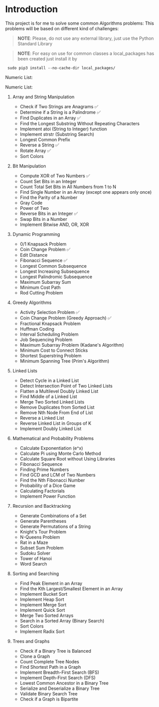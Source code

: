 # Introduction
This project is for me to solve some common Algorithms problems: This problems will be based on different kind of challenges:

>**__NOTE__**: Please, do not use any external library, just use the Python Standard Library

>**__NOTE__**: For easy on use for common classes a local_packages has been created just install it by

     sudo pip3 install --no-cache-dir local_packages/

Numeric List:

Numeric List:

1. Array and String Manipulation
   - Check if Two Strings are Anagrams ✅
   - Determine if a String is a Palindrome ✅
   - Find Duplicates in an Array ✅
   - Find the Longest Substring Without Repeating Characters
   - Implement atoi (String to Integer) function
   - Implement strstr (Substring Search)
   - Longest Common Prefix
   - Reverse a String ✅
   - Rotate Array ✅
   - Sort Colors

2. Bit Manipulation
   - Compute XOR of Two Numbers ✅
   - Count Set Bits in an Integer
   - Count Total Set Bits in All Numbers from 1 to N
   - Find Single Number in an Array (except one appears only once)
   - Find the Parity of a Number
   - Gray Code
   - Power of Two
   - Reverse Bits in an Integer ✅
   - Swap Bits in a Number
   - Implement Bitwise AND, OR, XOR

3. Dynamic Programming
   - 0/1 Knapsack Problem
   - Coin Change Problem ✅
   - Edit Distance
   - Fibonacci Sequence ✅
   - Longest Common Subsequence
   - Longest Increasing Subsequence
   - Longest Palindromic Subsequence
   - Maximum Subarray Sum
   - Minimum Cost Path
   - Rod Cutting Problem

4. Greedy Algorithms
   - Activity Selection Problem ✅
   - Coin Change Problem (Greedy Approach) ✅
   - Fractional Knapsack Problem
   - Huffman Coding
   - Interval Scheduling Problem
   - Job Sequencing Problem
   - Maximum Subarray Problem (Kadane's Algorithm)
   - Minimum Cost to Connect Sticks
   - Shortest Superstring Problem
   - Minimum Spanning Tree (Prim's Algorithm)

5. Linked Lists
   - Detect Cycle in a Linked List
   - Detect Intersection Point of Two Linked Lists
   - Flatten a Multilevel Doubly Linked List
   - Find Middle of a Linked List
   - Merge Two Sorted Linked Lists
   - Remove Duplicates from Sorted List
   - Remove Nth Node From End of List
   - Reverse a Linked List
   - Reverse Linked List in Groups of K
   - Implement Doubly Linked List

6. Mathematical and Probability Problems
   - Calculate Exponentiation (e^x)
   - Calculate Pi using Monte Carlo Method
   - Calculate Square Root without Using Libraries
   - Fibonacci Sequence
   - Finding Prime Numbers
   - Find GCD and LCM of Two Numbers
   - Find the Nth Fibonacci Number
   - Probability of a Dice Game
   - Calculating Factorials
   - Implement Power Function

7. Recursion and Backtracking
   - Generate Combinations of a Set
   - Generate Parentheses
   - Generate Permutations of a String
   - Knight's Tour Problem
   - N-Queens Problem
   - Rat in a Maze
   - Subset Sum Problem
   - Sudoku Solver
   - Tower of Hanoi
   - Word Search

8. Sorting and Searching
   - Find Peak Element in an Array
   - Find the Kth Largest/Smallest Element in an Array
   - Implement Bucket Sort
   - Implement Heap Sort
   - Implement Merge Sort
   - Implement Quick Sort
   - Merge Two Sorted Arrays
   - Search in a Sorted Array (Binary Search)
   - Sort Colors
   - Implement Radix Sort

9. Trees and Graphs
   - Check if a Binary Tree is Balanced
   - Clone a Graph
   - Count Complete Tree Nodes
   - Find Shortest Path in a Graph
   - Implement Breadth-First Search (BFS)
   - Implement Depth-First Search (DFS)
   - Lowest Common Ancestor in a Binary Tree
   - Serialize and Deserialize a Binary Tree
   - Validate Binary Search Tree
   - Check if a Graph is Bipartite